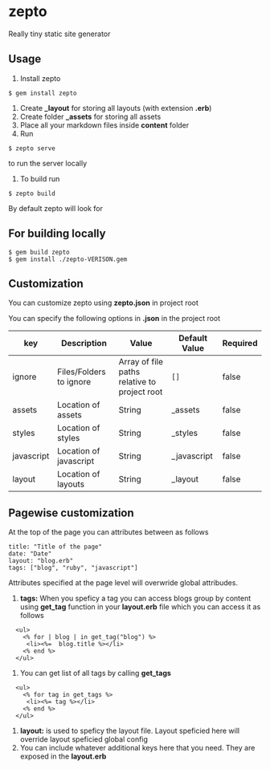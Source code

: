 # zepto

Really tiny static site generator

## Usage

1. Install zepto

```
$ gem install zepto
```

1. Create **\_layout** for storing all layouts (with extension **.erb**)
1. Create folder **\_assets** for storing all assets
1. Place all your markdown files inside **content** folder
1. Run

```
$ zepto serve
```

to run the server locally

1. To build run

```
$ zepto build
```

By default zepto will look for 

## For building locally
```
$ gem build zepto
$ gem install ./zepto-VERISON.gem
```

## Customization

You can customize zepto using **zepto.json** in project root

You can specify the following options in **.json** in the project root

| key       | Description             | Value                                       | Default Value   | Required |
|-----------|-------------------------|---------------------------------------------|-----------------|----------|
| ignore    | Files/Folders to ignore | Array of file paths relative to project root| `[]`            | false    |
| assets    | Location of assets      | String                                      | _assets         | false    |
| styles    | Location of styles      | String                                      | _styles         | false    |
| javascript| Location of javascript  | String                                      | _javascript     | false    |
| layout    | Location of layouts     | String                                      | _layout         | false    |

## Pagewise customization

At the top of the page you can attributes between as follows

```
title: "Title of the page"
date: "Date"
layout: "blog.erb"
tags: ["blog", "ruby", "javascript"]
```

Attributes specified at the page level will overwride global attribudes.

1. **tags:** When you speficy a tag you can access blogs group by content using **get_tag** function in your **layout.erb** file which you
can access it as follows

```erb
  <ul>
    <% for | blog | in get_tag("blog") %>
     <li><%=  blog.title %></li>
    <% end %>
  </ul>
```

1. You can get list of all tags by calling **get_tags**
   
```erb
  <ul>
    <% for tag in get_tags %>
     <li><%= tag %></li>
    <% end %>
  </ul>
```

1. **layout:** is used to speficy the layout file. Layout speficied here will override layout speficied global config
1. You can include whatever additional keys here that you need. They are exposed in the **layout.erb**